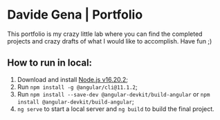 # Davide Gena | Portfolio

This portfolio is my crazy little lab where you can find the completed projects and crazy drafts of what I would like to accomplish. Have fun ;)

## How to run in local:

1. Download and install [Node.js v16.20.2](https://nodejs.org/en/download);
2. Run `npm install -g @angular/cli@11.1.2`;
3. Run `npm install --save-dev @angular-devkit/build-angular` or `npm install @angular-devkit/build-angular`;
4. `ng serve` to start a local server and `ng build` to build the final project.